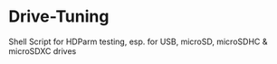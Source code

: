 # Drive-Tuning
Shell Script for HDParm testing, esp. for USB, microSD, microSDHC &amp; microSDXC drives
